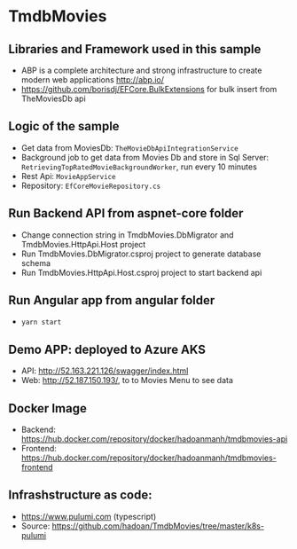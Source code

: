 # TmdbMovies


## Libraries and Framework used in this sample
- ABP is a complete architecture and strong infrastructure to create modern web applications http://abp.io/ 
- https://github.com/borisdj/EFCore.BulkExtensions for bulk insert from TheMoviesDb api

## Logic of the sample
- Get data from MoviesDb: `TheMovieDbApiIntegrationService`
- Background job to get data from Movies Db and store in Sql Server: `RetrievingTopRatedMovieBackgroundWorker`, run every 10 minutes
- Rest Api: `MovieAppService`
- Repository: `EfCoreMovieRepository.cs`

## Run Backend API from aspnet-core folder 
- Change connection string in TmdbMovies.DbMigrator and TmdbMovies.HttpApi.Host project
- Run TmdbMovies.DbMigrator.csproj project to generate database schema
- Run TmdbMovies.HttpApi.Host.csproj project to start backend api

## Run Angular app from angular folder
- `yarn start`

## Demo APP: deployed to Azure AKS
- API: http://52.163.221.126/swagger/index.html
- Web: http://52.187.150.193/, to to Movies Menu to see data

## Docker Image
- Backend: https://hub.docker.com/repository/docker/hadoanmanh/tmdbmovies-api
- Frontend: https://hub.docker.com/repository/docker/hadoanmanh/tmdbmovies-frontend

## Infrashstructure as code: 
- https://www.pulumi.com (typescript)
- Source: https://github.com/hadoan/TmdbMovies/tree/master/k8s-pulumi

